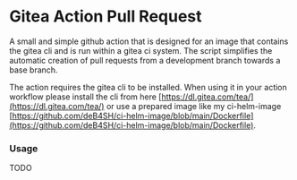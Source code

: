 Gitea Action Pull Request
===

A small and simple github action that is designed for an image that contains the gitea cli and is run within a gitea ci system. 
The script simplifies the automatic creation of pull requests from a development branch towards a base branch. 

The action requires the gitea cli to be installed. When using it in your action workflow please install the cli from here [https://dl.gitea.com/tea/](https://dl.gitea.com/tea/) or use a prepared image like my ci-helm-image [https://github.com/deB4SH/ci-helm-image/blob/main/Dockerfile](https://github.com/deB4SH/ci-helm-image/blob/main/Dockerfile).

### Usage

TODO